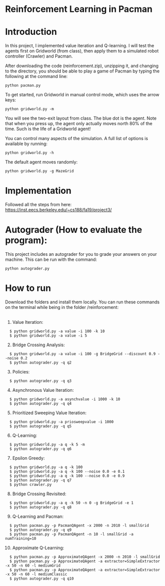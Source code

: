 # Reinforcement Learning in Pacman

# Introduction
In this project, I implemented value iteration and Q-learning. I will test the agents first on Gridworld (from class), then apply them to a simulated robot controller (Crawler) and Pacman.

After downloading the code (reinforcement.zip), unzipping it, and changing to the directory, you should be able to play a game of Pacman by typing the following at the command line:
```
python pacman.py
```
To get started, run Gridworld in manual control mode, which uses the arrow keys:
```
python gridworld.py -m
```
You will see the two-exit layout from class. The blue dot is the agent. Note that when you press up, the agent only actually moves north 80% of the time. Such is the life of a Gridworld agent!

You can control many aspects of the simulation. A full list of options is available by running:
```
python gridworld.py -h
```
The default agent moves randomly:
```
python gridworld.py -g MazeGrid
```


# Implementation
Followed all the steps from here: https://inst.eecs.berkeley.edu/~cs188/fa19/project3/

# Autograder (How to evaluate the program):
This project includes an autograder for you to grade your answers on your machine. This can be run with the command:
```
python autograder.py
```

# How to run
Download the folders and install them locally. You can run these commands on the terminal while being in the folder /reinforcement: <br /> <br />
1. Value Iteration:
```
  $ python gridworld.py -a value -i 100 -k 10
  $ python gridworld.py -a value -i 5
```
2. Bridge Crossing Analysis:
```
  $ python gridworld.py -a value -i 100 -g BridgeGrid --discount 0.9 --noise 0.2
  $ python autograder.py -q q2
```
3. Policies:
```
  $ python autograder.py -q q3
```
4. Asynchronous Value Iteration:
```
  $ python gridworld.py -a asynchvalue -i 1000 -k 10
  $ python autograder.py -q q4
```
5. Prioritized Sweeping Value Iteration:
```
  $ python gridworld.py -a priosweepvalue -i 1000
  $ python autograder.py -q q5
```
6. Q-Learning:
```
  $ python gridworld.py -a q -k 5 -m
  $ python autograder.py -q q6
```
7. Epsilon Greedy:
```
  $ python gridworld.py -a q -k 100
  $ python gridworld.py -a q -k 100 --noise 0.0 -e 0.1
  $ python gridworld.py -a q -k 100 --noise 0.0 -e 0.9
  $ python autograder.py -q q7
  $ python crawler.py
```
8. Bridge Crossing Revisited:
```
  $ python gridworld.py -a q -k 50 -n 0 -g BridgeGrid -e 1
  $ python autograder.py -q q8
```
9. Q-Learning and Pacman:
```
  $ python pacman.py -p PacmanQAgent -x 2000 -n 2010 -l smallGrid
  $ python autograder.py -q q9
  $ python pacman.py -p PacmanQAgent -n 10 -l smallGrid -a numTraining=10
```
10. Approximate Q-Learning:
```
  $ python pacman.py -p ApproximateQAgent -x 2000 -n 2010 -l smallGrid
  $ python pacman.py -p ApproximateQAgent -a extractor=SimpleExtractor -x 50 -n 60 -l mediumGrid
  $ python pacman.py -p ApproximateQAgent -a extractor=SimpleExtractor -x 50 -n 60 -l mediumClassic
  $ python autograder.py -q q10
```




